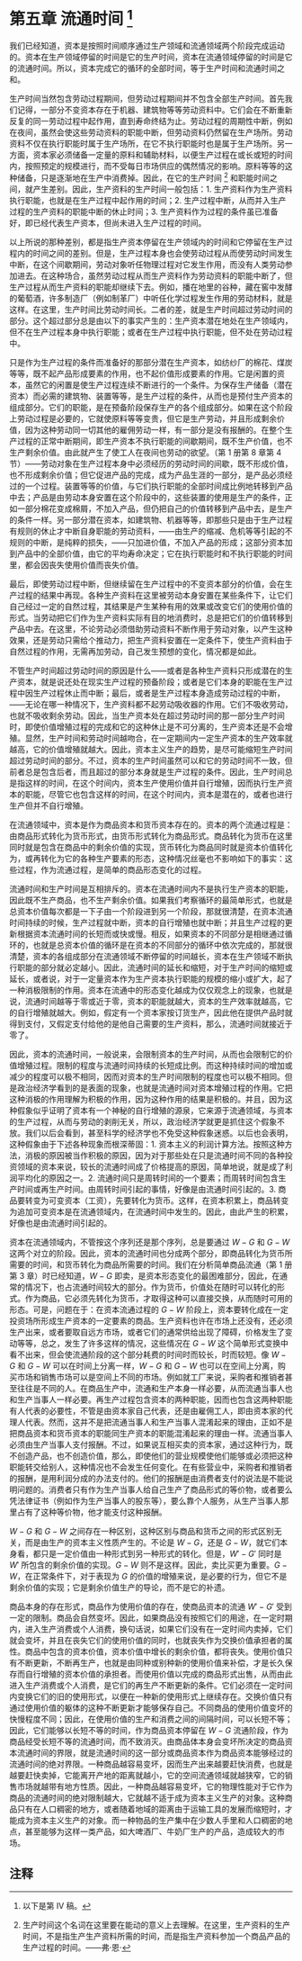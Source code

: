 # 第五章 流通时间 [^8]

我们已经知道，资本是按照时间顺序通过生产领域和流通领域两个阶段完成运动的。资本在生产领域停留的时间是它的生产时间，资本在流通领域停留的时间是它的流通时间。所以，资本完成它的循环的全部时间，等于生产时间和流通时间之和。

生产时间当然包含劳动过程期间，但劳动过程期间并不包含全部生产时间。首先我们记得，一部分不变资本存在于机器、建筑物等等劳动资料中。它们会在不断重新反复的同一劳动过程中起作用，直到寿命终结为止。劳动过程的周期性中断，例如在夜间，虽然会使这些劳动资料的职能中断，但劳动资料仍然留在生产场所。劳动资料不仅在执行职能时属于生产场所，在它不执行职能时也是属于生产场所。另一方面，资本家必须储备一定量的原料和辅助材料，以便生产过程在或长或短的时间内，按照预定的规模进行，而不受每日市场供应的偶然情况的影响。原料等等的这种储备，只是逐渐地在生产中消费掉。因此，在它的生产时间 [^9] 和职能时间之间，就产生差别。因此，生产资料的生产时间一般包括：1. 生产资料作为生产资料执行职能，也就是在生产过程中起作用的时间；2. 生产过程中断，从而并入生产过程的生产资料的职能中断的休止时间；3. 生产资料作为过程的条件虽已准备好，即已经代表生产资本，但尚未进入生产过程的时间。

以上所说的那种差别，都是指生产资本停留在生产领域内的时间和它停留在生产过程内的时间之间的差别。但是，生产过程本身也会使劳动过程从而使劳动时间发生中断，在这个间歇期间，劳动对象听任物理过程对它发生作用，而没有人类劳动参加进去。在这种场合，虽然劳动过程从而生产资料作为劳动资料的职能中断了，但生产过程从而生产资料的职能却继续下去。例如，播在地里的谷种，藏在窖中发酵的葡萄酒，许多制造厂（例如制革厂）中听任化学过程发生作用的劳动材料，就是这样。在这里，生产时间比劳动时间长。二者的差，就是生产时间超过劳动时间的部分。这个超过部分总是由以下的事实产生的：生产资本潜在地处在生产领域内，但不在生产过程本身中执行职能；或者在生产过程中执行职能，但不处在劳动过程中。

只是作为生产过程的条件而准备好的那部分潜在生产资本，如纺纱厂的棉花、煤炭等等，既不起产品形成要素的作用，也不起价值形成要素的作用。它是闲置的资本，虽然它的闲置是使生产过程连续不断进行的一个条件。为保存生产储备（潜在资本）而必需的建筑物、装置等等，是生产过程的条件，从而也是预付生产资本的组成部分。它们的职能，是在预备阶段保存生产的各个组成部分。如果在这个阶段上劳动过程是必要的，它就使原料等等变贵，但它是生产劳动，并且形成剩余价值，因为这种劳动同一切其他的雇佣劳动一样，有一部分是没有报酬的。在整个生产过程的正常中断期间，即生产资本不执行职能的间歇期间，既不生产价值，也不生产剩余价值。由此就产生了使工人在夜间也劳动的欲望。（第 1 册第 8 章第 4 节）——劳动对象在生产过程本身中必须经历的劳动时间的间歇，既不形成价值，也不形成剩余价值；但它促进产品的完成，成为产品生涯的一部分，是产品必须经过的一个过程。装置等等的价值，与它们执行职能的全部时间成比例地转移到产品中去；产品是由劳动本身安置在这个阶段中的，这些装置的使用是生产的条件，正如一部分棉花变成棉屑，不加入产品，但仍把自己的价值转移到产品中去，是生产的条件一样。另一部分潜在资本，如建筑物、机器等等，即那些只是由于生产过程有规则的休止才中断自身职能的劳动资料，——由生产的缩减、危机等等引起的不规则的中断，是纯粹的损失，——只加进价值，不加入产品的形成；这部分资本加到产品中的全部价值，由它的平均寿命决定；它在执行职能时和不执行职能的时间里，都会因丧失使用价值而丧失价值。

最后，即使劳动过程中断，但继续留在生产过程中的不变资本部分的价值，会在生产过程的结果中再现。各种生产资料在这里被劳动本身安置在某些条件下，让它们自己经过一定的自然过程，其结果是产生某种有用的效果或改变它们的使用价值的形式。当劳动把它们作为生产资料实际有目的地消费时，总是把它们的价值转移到产品中去。在这里，不论劳动必须借助劳动资料不断作用于劳动对象，以产生这种效果，还是劳动只需给个推动力，把生产资料安置在一定条件下，使生产资料由于自然过程的作用，无需再加劳动，自己发生预想的变化，情况都是如此。

不管生产时间超过劳动时间的原因是什么——或者是各种生产资料只形成潜在的生产资本，就是说还处在现实生产过程的预备阶段；或者是它们本身的职能在生产过程中因生产过程休止而中断；最后，或者是生产过程本身造成劳动过程的中断，——无论在哪一种情况下，生产资料都不起劳动吸收器的作用。它们不吸收劳动，也就不吸收剩余劳动。因此，当生产资本处在超过劳动时间的那一部分生产时间时，即使价值增殖过程的完成和它的这种休止是不可分离的，生产资本还是不会增殖。显然，生产时间和劳动时间越吻合，在一定期间内一定生产资本的生产效率就越高，它的价值增殖就越大。因此，资本主义生产的趋势，是尽可能缩短生产时间超过劳动时间的部分。不过，资本的生产时间虽然可以和它的劳动时间不一致，但前者总是包含后者，而且超过的部分本身就是生产过程的条件。因此，生产时间总是指这样的时间，在这个时间内，资本生产使用价值并自行增殖，因而执行生产资本的职能，尽管它也包含这样的时间，在这个时间内，资本是潜在的，或者也进行生产但并不自行增殖。

在流通领域中，资本是作为商品资本和货币资本存在的。资本的两个流通过程是：由商品形式转化为货币形式，由货币形式转化为商品形式。商品转化为货币在这里同时就是包含在商品中的剩余价值的实现，货币转化为商品同时就是资本价值转化为，或再转化为它的各种生产要素的形态，这种情况丝毫也不影响如下的事实：这些过程，作为流通过程，是简单的商品形态变化的过程。

流通时间和生产时间是互相排斥的。资本在流通时间内不是执行生产资本的职能，因此既不生产商品，也不生产剩余价值。如果我们考察循环的最简单形式，也就是总资本价值每次都是一下子由一个阶段进到另一个阶段，那就很清楚，在资本流通时间持续的时候，生产过程就中断，资本的自行增殖也就中断；并且生产过程的更新根据资本流通时间的长短而或快或慢。相反，如果资本的不同部分是相继通过循环的，也就是总资本价值的循环是在资本的不同部分的循环中依次完成的，那就很清楚，资本的各组成部分在流通领域不断停留的时间越长，资本在生产领域不断执行职能的部分就必定越小。因此，流通时间的延长和缩短，对于生产时间的缩短或延长，或者说，对于一定量资本作为生产资本执行职能的规模的缩小或扩大，起了一种消极限制的作用。资本在流通中的形态变化越成为仅仅观念上的现象，也就是说，流通时间越等于零或近于零，资本的职能就越大，资本的生产效率就越高，它的自行增殖就越大。例如，假定有一个资本家按订货生产，因此他在提供产品时就得到支付，又假定支付给他的是他自己需要的生产资料，那么，流通时间就接近于零了。

因此，资本的流通时间，一般说来，会限制资本的生产时间，从而也会限制它的价值增殖过程。限制的程度与流通时间持续的长短成比例。而这种持续时间的增加或减少的程度可以极不相同，因而对资本的生产时间限制的程度也可以极不相同。但是政治经济学看到的是表面的现象，也就是流通时间对资本增殖过程的作用。它把这种消极的作用理解为积极的作用，因为这种作用的结果是积极的。并且，因为这种假象似乎证明了资本有一个神秘的自行增殖的源泉，它来源于流通领域，与资本的生产过程，从而与劳动的剥削无关，所以，政治经济学就更是抓住这个假象不放。我们以后会看到，甚至科学的经济学也不免受这种假象迷惑。以后也会表明，这种假象由于下述各种现象而根深蒂固：1. 资本主义的利润计算方法。按照这种方法，消极的原因被当作积极的原因，因为对于那些处在只是流通时间不同的各种投资领域的资本来说，较长的流通时间成了价格提高的原因，简单地说，就是成了利润平均化的原因之一。2. 流通时间只是周转时间的一个要素；而周转时间包含生产时间或再生产时间。由周转时间引起的事情，好像是由流通时间引起的。3. 商品要转变为可变资本（工资），先要转化为货币。这样，在资本积累上，商品转变为追加可变资本是在流通领域内，在流通时间中发生的。因此，由此产生的积累，好像也是由流通时间引起的。

资本在流通领域内，不管按这个序列还是那个序列，总是要通过 $W-G$ 和 $G-W$ 这两个对立的阶段。因此，资本的流通时间也分成两个部分，即商品转化为货币所需要的时间，和货币转化为商品所需要的时间。我们在分析简单商品流通（第 1 册第 3 章）时已经知道，$W-G$ 即卖，是资本形态变化的最困难部分，因此，在通常的情况下，也占流通时间较大的部分。作为货币，价值处在随时可以转化的形式。作为商品，它必须先转化为货币，才取得这种可以直接交换，从而随时可用的形态。可是，问题在于：在资本流通过程的 $G-W$ 阶段上，资本要转化成在一定投资场所形成生产资本的一定要素的商品。生产资料也许在市场上还没有，还必须生产出来，或者要取自远方市场，或者它们的通常供给出现了障碍，价格发生了变动等等，总之，发生了许多这样的情况，这些情况在 $G-W$ 这个简单形式变换中看不出来，但会使流通阶段的这个部分耗费的时间时而较长，时而较短。像 $W-G$ 和 $G-W$ 可以在时间上分离一样，$W-G$ 和 $G-W$ 也可以在空间上分离，购买市场和销售市场可以是空间上不同的市场。例如就工厂来说，采购者和推销者甚至往往是不同的人。在商品生产中，流通和生产本身一样必要，从而流通当事人也和生产当事人一样必要。再生产过程包含资本的两种职能，因而也包含这两种职能有人代表的必要性，不管是由资本家自己代表，还是由雇佣工人，即由资本家的代理人代表。然而，这并不是把流通当事人和生产当事人混淆起来的理由，正如不是把商品资本和货币资本的职能同生产资本的职能混淆起来的理由一样。流通当事人必须由生产当事人支付报酬。不过，如果说互相买卖的资本家，通过这种行为，既不创造产品，也不创造价值，那么，即使他们的营业规模使他们能够或必须把这种职能转交给别人，这种情况也不会发生任何变化。在有些营业中，采购者和推销者的报酬，是用利润分成的办法支付的。他们的报酬是由消费者支付的说法是不能说明问题的。消费者只有作为生产当事人给自己生产了商品形式的等价物，或者要么凭法律证书（例如作为生产当事人的股东等），要么靠个人服务，从生产当事人那里占有了这种等价物，他才能支付这种报酬。

$W-G$ 和 $G-W$ 之间存在一种区别，这种区别与商品和货币之间的形式区别无关，而是由生产的资本主义性质产生的。不论是 $W-G$，还是 $G-W$，就它们本身看，都只是一定价值由一种形式到另一种形式的转化。但是，$W'-G'$ 同时是 $W'$ 所包含的剩余价值的实现。$G-W$ 则不是这样。因此，卖比买更为重要。$G-W$，在正常条件下，对于表现为 $G$ 的价值的增殖来说，是必要的行为，但它不是剩余价值的实现；它是剩余价值生产的导论，而不是它的补遗。

商品本身的存在形式，商品作为使用价值的存在，使商品资本的流通 $W'-G'$ 受到一定的限制。商品会自然变坏。因此，如果商品没有按照它们的用途，在一定时期内，进入生产消费或个人消费，换句话说，如果它们没有在一定时间内卖掉，它们就会变坏，并且在丧失它们的使用价值的同时，也就丧失作为交换价值承担者的属性。商品中包含的资本价值，资本价值中增长的剩余价值，都将丧失。使用价值只有不断更新，不断再生产，也就是由同种或别种新的使用价值来补偿，才是长久保存而自行增殖的资本价值的承担者。而使用价值以完成的商品形式出售，从而由此进入生产消费或个人消费，是它们的再生产不断更新的条件。它们必须在一定时间内变换它们的旧的使用形式，以便在一种新的使用形式上继续存在。交换价值只有通过使用价值的躯体的这种不断更新才能够保存自己。不同商品的使用价值变坏的快慢程度不同；因此，在使用价值的生产和消费之间的间隔时间，可以长短不等；因此，它们能够以长短不等的时间，作为商品资本停留在 $W-G$ 流通阶段，作为商品经受长短不等的流通时间，而不致消灭。由商品体本身会变坏所决定的商品资本流通时间的界限，就是流通时间的这一部分或商品资本作为商品资本能够经过的流通时间的绝对界限。一种商品越容易变坏，因而生产出来越要赶快消费，也就是越要赶快卖掉，它能离开产地的距离就越小，它的空间流通领域就越狭窄，它的销售市场就越带有地方性质。因此，一种商品越容易变坏，它的物理性能对于它作为商品的流通时间的绝对限制越大，它就越不适于成为资本主义生产的对象。这种商品只有在人口稠密的地方，或者随着地域的距离由于运输工具的发展而缩短时，才能成为资本主义生产的对象。而一种物品的生产集中在少数人手里和人口稠密的地点，甚至能够为这样一类产品，如大啤酒厂、牛奶厂生产的产品，造成较大的市场。

## 注释

[^8]: 以下是第 IV 稿。

[^9]: 生产时间这个名词在这里要在能动的意义上去理解。在这里，生产资料的生产时间，不是指生产生产资料所需的时间，而是指生产资料参加一个商品产品的生产过程的时间。——弗·恩·
